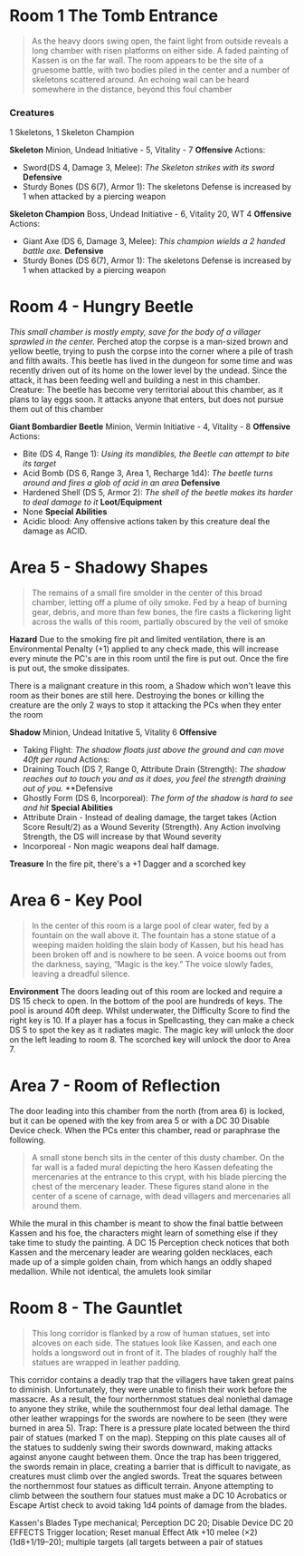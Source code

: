 # Room 1 The Tomb Entrance

>As the heavy doors swing open, the faint light from outside reveals a long chamber with risen platforms on either side. A faded painting of Kassen is on the far wall. The room appears to be the site of a gruesome battle, with two bodies piled in the center and a number of skeletons scattered around. An echoing wail can be heard somewhere in the distance, beyond this foul chamber

### Creatures 
1 Skeletons, 1 Skeleton Champion

**Skeleton**
Minion, Undead
Initiative - 5, Vitality - 7
**Offensive**
Actions:
* Sword(DS 4, Damage 3, Melee): *The Skeleton strikes with its sword*
**Defensive**
* Sturdy Bones (DS 6(7), Armor 1): The skeletons Defense is increased by 1 when attacked by a piercing weapon

**Skeleton Champion**
Boss, Undead
Initiative - 6, Vitality 20, WT 4
**Offensive**
Actions:
* Giant Axe (DS 6, Damage 3, Melee): *This champion wields a 2 handed battle axe.*
**Defensive**
* Sturdy Bones (DS 6(7), Armor 1): The skeletons Defense is increased by 1 when attacked by a piercing weapon

# Room 4 - Hungry Beetle
*This small chamber is mostly empty, save for the body of a villager sprawled in the center.* Perched atop the corpse is a man-sized brown and yellow beetle, trying to push the corpse into the corner where a pile of trash and filth awaits. This beetle has lived in the dungeon for some time and was recently driven out of its home on the lower level by the undead. Since the attack, it has been feeding well and building a nest in this chamber. Creature: The beetle has become very territorial about this chamber, as it plans to lay eggs soon. It attacks anyone that enters, but does not pursue them out of this chamber

**Giant Bombardier Beetle**
Minion, Vermin 
Initiative - 4, Vitality - 8
**Offensive**
Actions:
* Bite (DS 4, Range 1): *Using its mandibles, the Beetle can attempt to bite its target*
* Acid Bomb (DS 6, Range 3, Area 1, Recharge 1d4): *The beetle turns around and fires a glob of acid in an area*
**Defensive**
* Hardened Shell (DS 5, Armor 2): *The shell of the beetle makes its harder to deal damage to it*
**Loot/Equipment**
* None
**Special Abilities**
* Acidic blood:  Any offensive actions taken by this creature deal the damage as ACID.

# Area 5 - Shadowy Shapes

> The remains of a small fire smolder in the center of this broad chamber, letting off a plume of oily smoke. Fed by a heap of burning gear, debris, and more than few bones, the fire casts a flickering light across the walls of this room, partially obscured by the veil of smoke

**Hazard** Due to the smoking fire pit and limited ventilation, there is an Environmental Penalty (+1) applied to any check made, this will increase every minute the PC's are in this room until the fire is put out. Once the fire is put out, the smoke dissipates.

There is a malignant creature in this room, a Shadow which won't leave this room as their bones are still here.  Destroying the bones or killing the creature are the only 2 ways to stop it attacking the PCs when they enter the room

**Shadow**
Minion, Undead
Initative 5, Vitality 6
**Offensive**
* Taking Flight: *The shadow floats just above the ground and can move 40ft per round*
Actions:
* Draining Touch (DS 7, Range 0, Attribute Drain (Strength): *The shadow reaches out to touch you and as it does, you feel the strength draining out of you.*
**Defensive
* Ghostly Form (DS 6, Incorporeal): *The form of the shadow is hard to see and hit*
**Special Abilities**
* Attribute Drain - Instead of dealing damage, the target takes (Action Score Result/2) as a Wound Severity (Strength).  Any Action involving Strength, the DS will increase by that Wound severity
* Incorporeal - Non magic weapons deal half damage.

**Treasure**
In the fire pit, there's a +1 Dagger and a scorched key

# Area 6 - Key Pool

>In the center of this room is a large pool of clear water, fed by a fountain on the wall above it. The fountain has a stone statue of a weeping maiden holding the slain body of Kassen, but his head has been broken off and is nowhere to be seen. A voice booms out from the darkness, saying, “Magic is the key.” The voice slowly fades, leaving a dreadful silence.

**Environment**
The doors leading out of this room are locked and require a DS 15 check to open. In the bottom of the pool are hundreds of keys. The pool is around 40ft deep.  Whilst underwater, the Difficulty Score to find the right key is 10.  If a player has a focus in Spellcasting, they can make a check DS 5 to spot the key as it radiates magic.  The magic key will unlock the door on the left leading to room 8.  The scorched key will unlock the door to Area 7.

# Area 7 - Room of Reflection
The door leading into this chamber from the north (from area 6) is locked, but it can be opened with the key from area 5 or with a DC 30 Disable Device check. When the PCs enter this chamber, read or paraphrase the following. 

>A small stone bench sits in the center of this dusty chamber. On the far wall is a faded mural depicting the hero Kassen defeating the mercenaries at the entrance to this crypt, with his blade piercing the chest of the mercenary leader. These figures stand alone in the center of a scene of carnage, with dead villagers and mercenaries all around them. 

While the mural in this chamber is meant to show the final battle between Kassen and his foe, the characters might learn of something else if they take time to study the painting. A DC 15 Perception check notices that both Kassen and the mercenary leader are wearing golden necklaces, each made up of a simple golden chain, from which hangs an oddly shaped medallion. While not identical, the amulets look similar

# Room 8 - The Gauntlet

>This long corridor is flanked by a row of human statues, set into alcoves on each side. The statues look like Kassen, and each one holds a longsword out in front of it. The blades of roughly half the statues are wrapped in leather padding. 

This corridor contains a deadly trap that the villagers have taken great pains to diminish. Unfortunately, they were unable to finish their work before the massacre. As a result, the four northernmost statues deal nonlethal damage to anyone they strike, while the southernmost four deal lethal damage. The other leather wrappings for the swords are nowhere to be seen (they were burned in area 5). Trap: There is a pressure plate located between the third pair of statues (marked T on the map). Stepping on this plate causes all of the statues to suddenly swing their swords downward, making attacks against anyone caught between them. Once the trap has been triggered, the swords remain in place, creating a barrier that is difficult to navigate, as creatures must climb over the angled swords. Treat the squares between the northernmost four statues as difficult terrain. Anyone attempting to climb between the southern four statues must make a DC 10 Acrobatics or Escape Artist check to avoid taking 1d4 points of damage from the blades. 

Kassen's Blades  Type mechanical; Perception DC 20; Disable Device DC 20 EFFECTS Trigger location; Reset manual Effect Atk +10 melee (×2) (1d8+1/19–20); multiple targets (all targets between a pair of statues